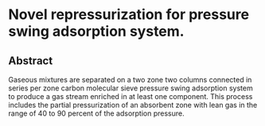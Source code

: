 # Novel repressurization for pressure swing adsorption system.

## Abstract
Gaseous mixtures are separated on a two zone two columns connected in series per zone carbon molecular sieve pressure swing adsorption system to produce a gas stream enriched in at least one component. This process includes the partial pressurization of an absorbent zone with lean gas in the range of 40 to 90 percent of the adsorption pressure.